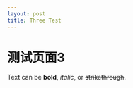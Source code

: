 ```yaml
---
layout: post
title: Three Test
---
```


# 测试页面3

Text can be **bold**, _italic_, or ~~strikethrough~~.